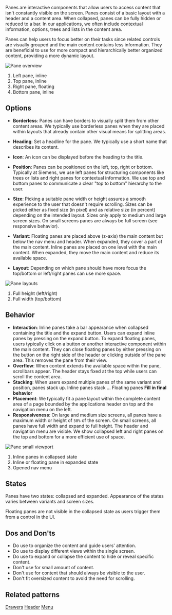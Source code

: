 Panes are interactive components that allow users to access content that isn't constantly visible on the screen. Panes consist of a basic layout with a header and a content area. When collapsed, panes can be fully hidden or reduced to a bar. In our applications, we often include contextual information, options, trees and lists in the content area. 

Panes can help users to focus better on their tasks since related controls are visually grouped and the main content contains less information. They are beneficial to use for more compact and hierarchically better organized content, providing a more dynamic layout.

![Pane overview](https://www.figma.com/file/wEptRgAezDU1z80Cn3eZ0o/iX-Pattern-Illustrations?type=design&node-id=1680-22044&mode=design&t=iP7h44Wf17P209P7-4)

1. Left pane, inline
2. Top pane, inline
3. Right pane, floating
4. Bottom pane, inline

## Options
- **Borderless**: Panes can have borders to visually split them from other content areas. We typically use borderless panes when they are placed within layouts that already contain other visual means for splitting areas.
- **Heading**: Set a headline for the pane. We typically use a short name that describes its content.
- **Icon**: An icon can be displayed before the heading to the title.
- **Position**: Panes can be positioned on the left, top, right or bottom. Typically at Siemens, we use left panes for structuring components like trees or lists and right panes for contextual information. We use top and bottom panes to communicate a clear "top to bottom" hierarchy to the user.
- **Size**: Picking a suitable pane width or height assures a smooth experience to the user that doesn't require scrolling. Sizes can be picked either as fixed size (in pixel) and as relative size (in percent) depending on the intended layout. Sizes only apply to medium and large screen sizes. On small screens panes are always be full screen (see responsive behavior).
- **Variant**: Floating panes are placed above (z-axis) the main content but below the nav menu and header. When expanded, they cover a part of the main content. Inline panes are placed on one level with the main content. When expanded, they move the main content and reduce its available space.

- **Layout**: Depending on which pane should have more focus the top/bottom or left/right panes can use more space.

![Pane layouts](https://www.figma.com/file/wEptRgAezDU1z80Cn3eZ0o/iX-Pattern-Illustrations?type=design&node-id=1681-28910&mode=design&t=iP7h44Wf17P209P7-4)

1. Full height (left/right)
2. Full width (top/bottom)

## Behavior 
- **Interaction**: Inline panes take a bar appearance when collapsed containing the title and the expand button. Users can expand inline panes by pressing on the expand button. To expand floating panes, users typically click on a button or another interactive component within the main content. They can close floating panes by either pressing on the button on the right side of the header or clicking outside of the pane area. This removes the pane from their view.
- **Overflow**: When content extends the available space within the pane, scrollbars appear. The header stays fixed at the top while users can scroll the content area.
- **Stacking**: When users expand multiple panes of the same variant and position, panes stack up. Inline panes stack ... Floating panes **Fill in final behavior**
- **Placement**: We typically fit a pane layout within the complete content area of a page bounded by the applications header on top and the navigation menu on the left.
- **Responsiveness**: On large and medium size screens, all panes have a maximum width or height of `50%` of the screen. On small screens, all panes have full width and expand to full height. The header and navigation menu are visible. We show collapsed left and right panes on the top and bottom for a more efficient use of space.

![Pane small viewport](https://www.figma.com/file/wEptRgAezDU1z80Cn3eZ0o/iX-Pattern-Illustrations?type=design&node-id=1680-26548&mode=design&t=iP7h44Wf17P209P7-4)

1. Inline panes in collapsed state
2. Inline or floating pane in expanded state
3. Opened nav menu

## States
Panes have two states: collapsed and expanded. Appearance of the states varies between variants and screen sizes.

Floating panes are not visible in the collapsed state as users trigger them from a control in the UI.


## Dos and Don'ts
- Do use to organize the content and guide users' attention. 
- Do use to display different views within the single screen. 
- Do use to expand or collapse the content to hide or reveal specific content. 
- Don't use for small amount of content.  
- Don't use for content that should always be visible to the user.
- Don't fit oversized content to avoid the need for scrolling.

## Related patterns

[Drawers](./drawers.md)
[Header](../controls/navigation/application-header.md)
[Menu](../controls/navigation/basic-navigation.md)
